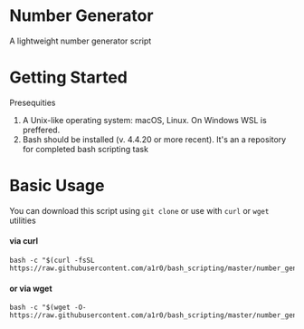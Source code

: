 # Number Generator
A lightweight number generator script

# Getting Started
Presequities
  1. A Unix-like operating system: macOS, Linux. On Windows WSL is preffered.
  2. Bash should be installed (v. 4.4.20 or more recent).
It's an a repository for completed bash scripting task

# Basic Usage

You can download this script using `git clone` or use with `curl` or `wget` utilities

#### via curl
```shell
bash -c "$(curl -fsSL https://raw.githubusercontent.com/a1r0/bash_scripting/master/number_generator.sh)"
```

#### or via wget
```shell
bash -c "$(wget -O- https://raw.githubusercontent.com/a1r0/bash_scripting/master/number_generator.sh)"
```
